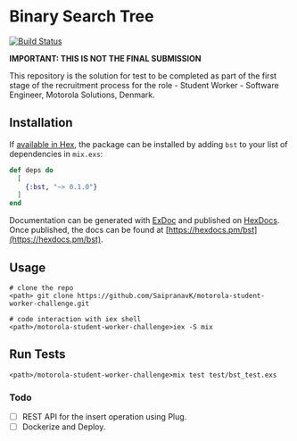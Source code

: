 # Binary Search Tree
[![Build Status](https://travis-ci.com/SaipranavK/motorola-student-worker-challenge.svg?token=yuqgzcJWYEqqx9oxnxVc&branch=master)](https://travis-ci.com/github/SaipranavK/motorola-student-worker-challenge)

<b>IMPORTANT: THIS IS NOT THE FINAL SUBMISSION</b>

This repository is the solution for test to be completed as part of the first stage of the recruitment process for the role - Student Worker - Software Engineer, Motorola Solutions, Denmark.

## Installation

If [available in Hex](https://hex.pm/docs/publish), the package can be installed
by adding `bst` to your list of dependencies in `mix.exs`:

```elixir
def deps do
  [
    {:bst, "~> 0.1.0"}
  ]
end
```

Documentation can be generated with [ExDoc](https://github.com/elixir-lang/ex_doc)
and published on [HexDocs](https://hexdocs.pm). Once published, the docs can
be found at [https://hexdocs.pm/bst](https://hexdocs.pm/bst).


## Usage

```
# clone the repo
<path> git clone https://github.com/SaipranavK/motorola-student-worker-challenge.git

# code interaction with iex shell
<path>/motorola-student-worker-challenge>iex -S mix 
```

## Run Tests

```
<path>/motorola-student-worker-challenge>mix test test/bst_test.exs
```

### Todo
- [ ] REST API for the insert operation using Plug.
- [ ] Dockerize and Deploy.
